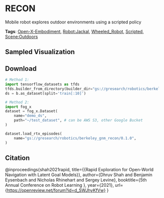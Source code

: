 # RECON

Mobile robot explores outdoor environments using a scripted policy

**Tags**: [Open-X-Embodiment](oed-playground/tree/master/pages/tags/Open-X-Embodiment.md), [Robot:Jackal](oed-playground/tree/master/pages/tags/Robot:Jackal.md), [Wheeled_Robot](oed-playground/tree/master/pages/tags/Wheeled_Robot.md), [Scripted](oed-playground/tree/master/pages/tags/Scripted.md), [Scene:Outdoors](oed-playground/tree/master/pages/tags/Scene:Outdoors.md)

## Sampled Visualization



## Download


```python
# Method 1: 
import tensorflow_datasets as tfds
tfds.builder_from_directory(builder_dir="gs://gresearch/robotics/berkeley_gnm_recon/0.1.0")
ds = b.as_dataset(split='train[:10]')

# Method 2:
import fog_x
dataset = fog_x.Dataset(
    name="demo_ds",
    path="~/test_dataset", # can be AWS S3, other Google Bucket
)  

dataset.load_rtx_episodes(
    name="gs://gresearch/robotics/berkeley_gnm_recon/0.1.0",
)
```


## Citation

@inproceedings{shah2021rapid,
title={{Rapid Exploration for Open-World Navigation with Latent Goal Models}},
author={Dhruv Shah and Benjamin Eysenbach and Nicholas Rhinehart and Sergey Levine},
booktitle={5th Annual Conference on Robot Learning },
year={2021},
url={https://openreview.net/forum?id=d_SWJhyKfVw}
}